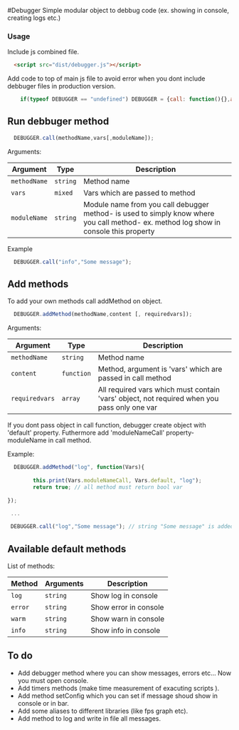 #Debugger
Simple modular object to debbug code (ex. showing in console, creating logs etc.)

### Usage

Include js combined file.
``` html
  <script src="dist/debugger.js"></script>
```

Add code to top of main js file to avoid error when you dont include debbuger files in production version.

``` js
    if(typeof DEBUGGER == "undefined") DEBUGGER = {call: function(){},addMethod: function(){}};
```

## Run debbuger method
```js
  DEBUGGER.call(methodName,vars[,moduleName]);
```
Arguments:

| Argument | Type | Description
|--------|---------|------------
| `methodName` | `string` | Method name
| `vars` | `mixed` | Vars which are passed to method
| `moduleName` | `string` | Module name from you call debugger method- is used to simply know where you call method- ex. method log show in console this property  

Example
```js
  DEBUGGER.call("info","Some message");
```

## Add methods

To add your own methods call addMethod on object.

```js
  DEBUGGER.addMethod(methodName,content [, requiredvars]);
```
Arguments:

| Argument | Type | Description
|--------|---------|------------
| `methodName` | `string` | Method name
| `content` | `function` | Method, argument is 'vars' which are passed in call method
| `requiredvars` | `array` | All required vars which must contain 'vars' object, not required when you pass only one var

If you dont pass object in call function, debugger create object with 'default' property. Futhermore add 'moduleNameCall' property- moduleName in call method.

Example: 

```js
  DEBUGGER.addMethod("log", function(Vars){
  
		this.print(Vars.moduleNameCall, Vars.default, "log");
		return true; // all method must return bool var
		
});

 ...
 
 DEBUGGER.call("log","Some message"); // string "Some message" is added to Vars.default property

```

## Available default methods
List of methods:

| Method | Arguments | Description
|--------|---------|------------
| `log` | `string` | Show log in console
| `error` | `string` | Show error in console
| `warm` | `string` | Show warn in console
| `info` | `string` | Show info in console

## To do
- Add debugger method where you can show messages, errors etc... Now you must open console.
- Add timers methods (make time measurement of exacuting scripts ).
- Add method setConfig which you can set if message shoud show in console or in bar.
- Add some aliases to different libraries (like fps graph etc).
- Add method to log and write in file all messages.
